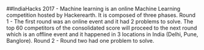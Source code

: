 ##IndiaHacks 2017 - Machine learning is an online Machine Learning competition hosted by Hackerearth. It is composed of three phases. Round 1 - The first round was an online event and it had 2 problems to solve. The top 60 competitors of the consolidated score will proceed to the next round which is an offline event and it happened in 3 locations in India (Delhi, Pune, Banglore). Round 2 - Round two had one problem to solve.
